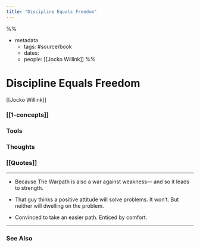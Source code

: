 ```yaml
---
title: "Discipline Equals Freedom"
---
```

%%
- metadata
	- tags: #source/book
	- dates: 
	- people: [[Jocko Willink]]
%%

# Discipline Equals Freedom
[[Jocko Willink]]

### [[1-concepts]]

### Tools

### Thoughts

### [[Quotes]]
---

- Because The Warpath is also a war against weakness— and so it leads to strength.

- That guy thinks a positive attitude will solve problems. It won’t. But neither will dwelling on the problem.

- Convinced to take an easier path. Enticed by comfort.


----
### See Also